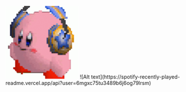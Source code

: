 <img src="assets/kirby.gif" alt="Hamster Bailando" width="200" height="200">
![Alt text](https://spotify-recently-played-readme.vercel.app/api?user=6mgxc75tu3489b6j6og79lrsm)
